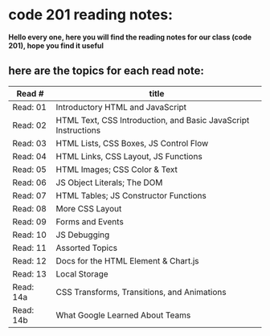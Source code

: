 # code 201 reading notes:
**Hello every one, here you will find the reading notes for our class (code 201), hope you find it useful**

## here are the topics for each read note:
|Read # | title|
-------|------
Read: 01 | Introductory HTML and JavaScript
Read: 02 | HTML Text, CSS Introduction, and Basic JavaScript Instructions
Read: 03 | HTML Lists, CSS Boxes, JS Control Flow
Read: 04 | HTML Links, CSS Layout, JS Functions
Read: 05 | HTML Images; CSS Color & Text
Read: 06 | JS Object Literals; The DOM
Read: 07 | HTML Tables; JS Constructor Functions
Read: 08 | More CSS Layout
Read: 09 | Forms and Events
Read: 10 | JS Debugging
Read: 11 | Assorted Topics
Read: 12 | Docs for the HTML <canvas> Element & Chart.js
Read: 13 | Local Storage
Read: 14a | CSS Transforms, Transitions, and Animations
Read: 14b | What Google Learned About Teams